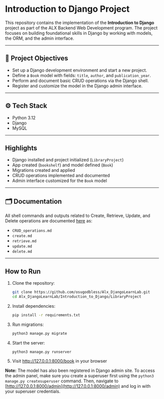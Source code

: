 # Introduction to Django Project

This repository contains the implementation of the **Introduction to Django** project as part of the ALX Backend Web Development program. The project focuses on building foundational skills in Django by working with models, the ORM, and the admin interface.

---

## 📌 Project Objectives

- Set up a Django development environment and start a new project.
- Define a `Book` model with fields: `title`, `author`, and `publication_year`.
- Perform and document basic CRUD operations via the Django shell.
- Register and customize the model in the Django admin interface.

---

## ⚙️  Tech Stack

- Python 3.12
- Django
- MySQL

---

## Highlights

- Django installed and project initialized (`LibraryProject`)
- App created (`bookshelf`) and model defined (`Book`)
- Migrations created and applied
- CRUD operations implemented and documented
- Admin interface customized for the `Book` model

---

## 🗂️ Documentation

All shell commands and outputs related to Create, Retrieve, Update, and Delete operations are documented [here](./Introduction_to_Django/LibraryProject/bookshelf/) as:

- `CRUD_operations.md`
- `create.md`
- `retrieve.md`
- `update.md`
- `delete.md`

---

## How to Run

1. Clone the repository:
   ```bash
   git clone https://github.com/osugodbless/Alx_DjangoLearnLab.git
   cd Alx_DjangoLearnLab/Introduction_to_Django/LibraryProject
    ```

2. Install dependencies:
    ```bash
    pip install -r requirements.txt
    ```

3. Run migrations:
    ```bash
    python3 manage.py migrate
    ```

4. Start the server:
    ```bash
    python3 manage.py runserver
    ```

5. Visit http://127.0.0.1:8000/book in your browser

**Note:** The model has also been registered in Django admin site. To access the admin panel, make sure you create a superuser first using the `python3 manage.py createsuperuser` command. Then, navigate to [http://127.0.0.1:8000/admin](http://127.0.0.1:8000/admin) and log in with your superuser credentials.
